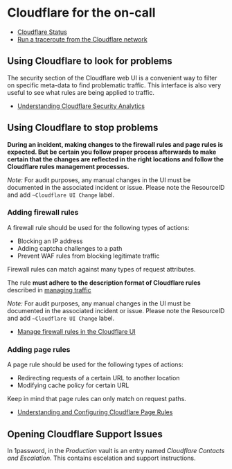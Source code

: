 # Cloudflare for the on-call

- [Cloudflare Status](https://www.cloudflarestatus.com/)
- [Run a traceroute from the Cloudflare network](https://ops.gitlab.net/gitlab-com/gl-infra/cloudflare-traceroute)

## Using Cloudflare to look for problems

The security section of the Cloudflare web UI is a convenient way to filter
on specific meta-data to find problematic traffic. This interface is also
very useful to see what rules are being applied to traffic.

- [Understanding Cloudflare Security Analytics](https://developers.cloudflare.com/waf/security-analytics/)

## Using Cloudflare to stop problems

**During an incident, making changes to the firewall rules and page rules
is expected. But be certain you follow proper process afterwards to make
certain that the changes are reflected in the right locations and follow the
Cloudflare rules management processes.**

*Note:* For audit purposes, any manual changes in the UI must be documented in the associated incident or issue. Please note the ResourceID and add `~Cloudflare UI Change` label.

### Adding firewall rules

A firewall rule should be used for the following types of actions:

- Blocking an IP address
- Adding captcha challenges to a path
- Prevent WAF rules from blocking legitimate traffic

Firewall rules can match against many types of request attributes.

The rule **must adhere to the description format of Cloudflare rules** described in [managing traffic](managing-traffic.md)

*Note:* For audit purposes, any manual changes in the UI must be documented in the associated incident or issue. Please note the ResourceID and add `~Cloudflare UI Change` label.

- [Manage firewall rules in the Cloudflare UI](https://developers.cloudflare.com/firewall/cf-dashboard)

### Adding page rules

A page rule should be used for the following types of actions:

- Redirecting requests of a certain URL to another location
- Modifying cache policy for certain URL

Keep in mind that page rules can only match on request paths.

- [Understanding and Configuring Cloudflare Page Rules](https://support.cloudflare.com/hc/en-us/articles/218411427-Understanding-and-Configuring-Cloudflare-Page-Rules-Page-Rules-Tutorial-)

## Opening Cloudflare Support Issues

In 1password, in the *Production* vault is an entry named *Cloudflare Contacts
and Escalation*. This contains escelation and support instructions.
